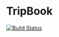 # TripBook
[![Build Status](http://mathiaspedersen.dk:8080/buildStatus/icon?job=Mattidk/TripBook/develop)](http://mathiaspedersen.dk:8080/job/Mattidk/TripBook/develop)
